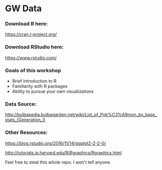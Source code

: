 # GW Data

### Download R here:
https://cran.r-project.org/

### Download RStudio here:
https://www.rstudio.com/

### Goals of this workshop

* Brief introduction to R
* Familiarity with R packages
* Ability to pursue your own visualizations

### Data Source:

http://bulbapedia.bulbagarden.net/wiki/List_of_Pok%C3%A9mon_by_base_stats_(Generation_I)

### Other Resources:

https://blog.rstudio.org/2016/11/14/ggplot2-2-2-0/

http://tutorials.iq.harvard.edu/R/Rgraphics/Rgraphics.html

Feel free to steal this whole repo. I won't tell anyone.
